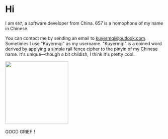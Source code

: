 # Hi

I am `657`, a software developer from China. 657 is a homophone of my name in Chinese.

You can contact me by sending an email to kuyermqi@outlook.com. Sometimes I use "Kuyermqi" as my username. "Kuyermqi" is a coined word derived by applying a simple rail fence cipher to the pinyin of my Chinese name. It's unique—though a bit childish, I think it's pretty cool.

<div>
  <img
    :style="{ marginTop: `calc(calc(50vh - 7rem) / 3)` }"
    class=" mx-auto "
    width="200"
    src="/images/charliebrown.jpg"
  />
  <p class=' text-center pt-4 text-sm '>
    GOOD GRIEF！
  </p>
</div>